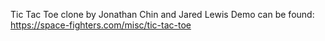 Tic Tac Toe clone by Jonathan Chin and Jared Lewis
Demo can be found:
https://space-fighters.com/misc/tic-tac-toe